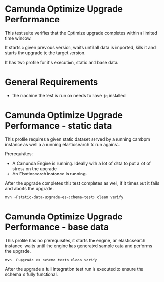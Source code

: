 # Camunda Optimize Upgrade Performance

This test suite verifies that the Optimize upgrade completes within a limited time window.

It starts a given previous version, waits until all data is imported, kills it and starts the upgrade to the target version.

It has two profile for it's execution, static and base data.

# General Requirements

* the machine the test is run on needs to have `jq` installed

# Camunda Optimize Upgrade Performance - static data

This profile requires a given static dataset served by a running cambpm instance as well a a running elasticsearch to run against..

Prerequisites:
* A Camunda Engine is running. Ideally with a lot of data to put
a lot of stress on the upgrade
* An Elasticsearch instance is running.

After the upgrade completes this test completes as well, if it times out it fails and aborts the upgrade.

```
mvn -Pstatic-data-upgrade-es-schema-tests clean verify
```


# Camunda Optimize Upgrade Performance - base data

This profile has no prerequisites, it starts the engine, an elasticsearch instance, waits until the engine has generated sample data and performs the upgrade.

```
mvn -Pupgrade-es-schema-tests clean verify
```

After the upgrade a full integration test run is executed to ensure the schema is fully functional.
